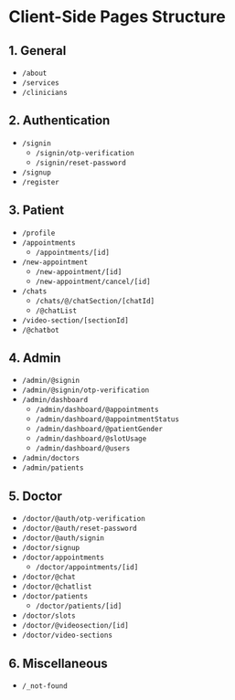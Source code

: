# Client-Side Pages Structure

## 1. General
- `/about`
- `/services`
- `/clinicians`

## 2. Authentication
- `/signin`
  - `/signin/otp-verification`
  - `/signin/reset-password`
- `/signup`
- `/register`

## 3. Patient
- `/profile`
- `/appointments`
  - `/appointments/[id]`
- `/new-appointment`
  - `/new-appointment/[id]`
  - `/new-appointment/cancel/[id]`
- `/chats`
  - `/chats/@/chatSection/[chatId]`
  - `/@chatList`
- `/video-section/[sectionId]`
- `/@chatbot`

## 4. Admin
- `/admin/@signin`
- `/admin/@signin/otp-verification`
- `/admin/dashboard`
  - `/admin/dashboard/@appointments`
  - `/admin/dashboard/@appointmentStatus`
  - `/admin/dashboard/@patientGender`
  - `/admin/dashboard/@slotUsage`
  - `/admin/dashboard/@users`
- `/admin/doctors`
- `/admin/patients`

## 5. Doctor
- `/doctor/@auth/otp-verification`
- `/doctor/@auth/reset-password`
- `/doctor/@auth/signin`
- `/doctor/signup`
- `/doctor/appointments`
  - `/doctor/appointments/[id]`
- `/doctor/@chat`
- `/doctor/@chatlist`
- `/doctor/patients`
  - `/doctor/patients/[id]`
- `/doctor/slots`
- `/doctor/@videosection/[id]`
- `/doctor/video-sections`

## 6. Miscellaneous
- `/_not-found`
